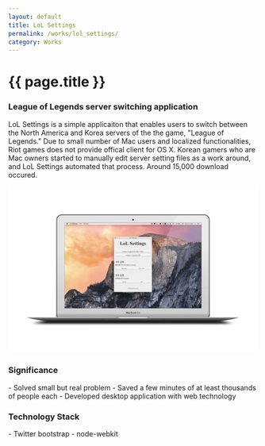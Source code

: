 ```yaml
---
layout: default
title: LoL Settings
permalink: /works/lol_settings/
category: Works
---
```


# {{ page.title }}

### League of Legends server switching application

LoL Settings is a simple applicaiton that enables users to switch between the North America and Korea servers of the the game, "League of Legends." Due to small number of Mac users and localized functionalities, Riot games does not provide offical client for OS X. Korean gamers who are Mac owners started to manually edit server setting files as a work around, and LoL Settings automated that process. Around 15,000 download occured.

<img src="/images/works/lol_settings/lol_settings.png" alt="LoL Settings" class="img-responsive">

<h3 class="section">Significance</h3>
- Solved small but real problem
- Saved a few minutes of at least thousands of people each
- Developed desktop application with web technology

<h3 class="section">Technology Stack</h3>
- Twitter bootstrap
- node-webkit
